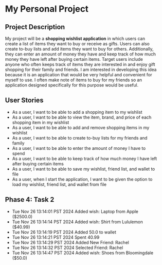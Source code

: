 # My Personal Project

## Project Description

My project will be a **shopping wishlist application** in which users can create a list of items they want to buy or receive as gifts. Users can also create to-buy lists and add items they want to buy for others. Additionally, they can enter an amount of money they have and keep track of how much money they have left after buying certain items. Target users include anyone who often keeps track of items they are interested in and enjoy gift shopping for their family and friends. I am interested in developing this idea because it is an application that would be very helpful and convenient for myself to use. I often make note of items to buy for my friends so an application designed specifically for this purpose would be useful.

## User Stories
- As a user, I want to be able to add a shopping item to my wishlist
- As a user, I want to be able to view the item, brand, and price of each shopping item in my wishlist
- As a user, I want to be able to add and remove shopping items in my wishlist
- As a user, I want to be able to create to-buy lists for my friends and family
- As a user, I want to be able to enter the amount of money I have to spend
- As a user, I want to be able to keep track of how much money I have left after buying certain items
- As a user, I want to be able to save my wishlist, friend list, and wallet to file
- As a user, when I start the application, I want to be given the option to load my wishlist, friend list, and wallet from file

## Phase 4: Task 2
- Tue Nov 26 13:14:01 PST 2024
Added wish: Laptop from Apple ($2500.0)
- Tue Nov 26 13:14:14 PST 2024
Added wish: Shirt from Lululemon ($40.99)
- Tue Nov 26 13:14:19 PST 2024
Added 50.0 to wallet
- Tue Nov 26 13:14:21 PST 2024
Spent 40.99
- Tue Nov 26 13:14:29 PST 2024
Added New Friend: Rachel
- Tue Nov 26 13:14:32 PST 2024
Selected Friend: Rachel
- Tue Nov 26 13:14:47 PST 2024
Added wish: Shoes from Bloomingdale ($50.0)